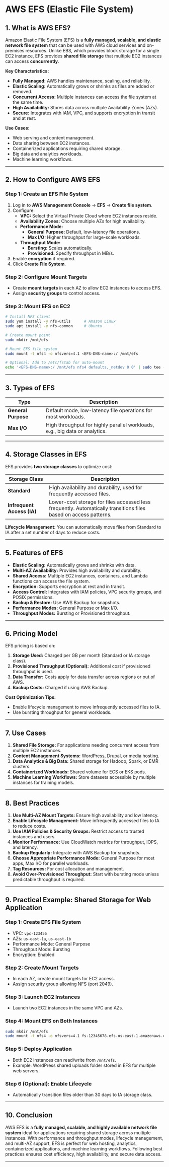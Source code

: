 # AWS EFS (Elastic File System) 

## 1. What is AWS EFS?

Amazon Elastic File System (EFS) is a **fully managed, scalable, and elastic network file system** that can be used with AWS cloud services and on-premises resources. Unlike EBS, which provides block storage for a single EC2 instance, EFS provides **shared file storage** that multiple EC2 instances can access **concurrently**.  

**Key Characteristics:**
- **Fully Managed:** AWS handles maintenance, scaling, and reliability.
- **Elastic Scaling:** Automatically grows or shrinks as files are added or removed.
- **Concurrent Access:** Multiple instances can access the file system at the same time.
- **High Availability:** Stores data across multiple Availability Zones (AZs).
- **Secure:** Integrates with IAM, VPC, and supports encryption in transit and at rest.

**Use Cases:**
- Web serving and content management.
- Data sharing between EC2 instances.
- Containerized applications requiring shared storage.
- Big data and analytics workloads.
- Machine learning workflows.

---

## 2. How to Configure AWS EFS

### Step 1: Create an EFS File System
1. Log in to **AWS Management Console** → **EFS** → **Create file system**.
2. Configure:
   - **VPC:** Select the Virtual Private Cloud where EC2 instances reside.
   - **Availability Zones:** Choose multiple AZs for high availability.
   - **Performance Mode:**
     - **General Purpose:** Default, low-latency file operations.
     - **Max I/O:** Higher throughput for large-scale workloads.
   - **Throughput Mode:**
     - **Bursting:** Scales automatically.
     - **Provisioned:** Specify throughput in MB/s.
3. Enable **encryption** if required.
4. Click **Create File System**.

### Step 2: Configure Mount Targets
- Create **mount targets** in each AZ to allow EC2 instances to access EFS.
- Assign **security groups** to control access.

### Step 3: Mount EFS on EC2
```bash
# Install NFS client
sudo yum install -y nfs-utils      # Amazon Linux
sudo apt install -y nfs-common     # Ubuntu

# Create mount point
sudo mkdir /mnt/efs

# Mount EFS file system
sudo mount -t nfs4 -o nfsvers=4.1 <EFS-DNS-name>:/ /mnt/efs

# Optional: Add to /etc/fstab for auto-mount
echo '<EFS-DNS-name>:/ /mnt/efs nfs4 defaults,_netdev 0 0' | sudo tee -a /etc/fstab
````

---

## 3. Types of EFS

| Type                | Description                                                                 |
| ------------------- | --------------------------------------------------------------------------- |
| **General Purpose** | Default mode, low-latency file operations for most workloads.               |
| **Max I/O**         | High throughput for highly parallel workloads, e.g., big data or analytics. |

---

## 4. Storage Classes in EFS

EFS provides **two storage classes** to optimize cost:

| Storage Class              | Description                                                                                                      |
| -------------------------- | ---------------------------------------------------------------------------------------------------------------- |
| **Standard**               | High availability and durability, used for frequently accessed files.                                            |
| **Infrequent Access (IA)** | Lower-cost storage for files accessed less frequently. Automatically transitions files based on access patterns. |

**Lifecycle Management:** You can automatically move files from Standard to IA after a set number of days to reduce costs.

---

## 5. Features of EFS

* **Elastic Scaling:** Automatically grows and shrinks with data.
* **Multi-AZ Availability:** Provides high availability and durability.
* **Shared Access:** Multiple EC2 instances, containers, and Lambda functions can access the file system.
* **Encryption:** Supports encryption at rest and in transit.
* **Access Control:** Integrates with IAM policies, VPC security groups, and POSIX permissions.
* **Backup & Restore:** Use AWS Backup for snapshots.
* **Performance Modes:** General Purpose or Max I/O.
* **Throughput Modes:** Bursting or Provisioned throughput.

---

## 6. Pricing Model

EFS pricing is based on:

1. **Storage Used:** Charged per GB per month (Standard or IA storage class).
2. **Provisioned Throughput (Optional):** Additional cost if provisioned throughput is used.
3. **Data Transfer:** Costs apply for data transfer across regions or out of AWS.
4. **Backup Costs:** Charged if using AWS Backup.

**Cost Optimization Tips:**

* Enable lifecycle management to move infrequently accessed files to IA.
* Use bursting throughput for general workloads.

---

## 7. Use Cases

1. **Shared File Storage:** For applications needing concurrent access from multiple EC2 instances.
2. **Content Management Systems:** WordPress, Drupal, or media hosting.
3. **Data Analytics & Big Data:** Shared storage for Hadoop, Spark, or EMR clusters.
4. **Containerized Workloads:** Shared volume for ECS or EKS pods.
5. **Machine Learning Workflows:** Store datasets accessible by multiple instances for training models.

---

## 8. Best Practices

1. **Use Multi-AZ Mount Targets:** Ensure high availability and low latency.
2. **Enable Lifecycle Management:** Move infrequently accessed files to IA to reduce costs.
3. **Use IAM Policies & Security Groups:** Restrict access to trusted instances and users.
4. **Monitor Performance:** Use CloudWatch metrics for throughput, IOPS, and latency.
5. **Backup Regularly:** Integrate with AWS Backup for snapshots.
6. **Choose Appropriate Performance Mode:** General Purpose for most apps, Max I/O for parallel workloads.
7. **Tag Resources:** For cost allocation and management.
8. **Avoid Over-Provisioned Throughput:** Start with bursting mode unless predictable throughput is required.

---

## 9. Practical Example: Shared Storage for Web Application

### Step 1: Create EFS File System

* VPC: `vpc-123456`
* AZs: `us-east-1a`, `us-east-1b`
* Performance Mode: General Purpose
* Throughput Mode: Bursting
* Encryption: Enabled

### Step 2: Create Mount Targets

* In each AZ, create mount targets for EC2 access.
* Assign security group allowing NFS (port 2049).

### Step 3: Launch EC2 Instances

* Launch two EC2 instances in the same VPC and AZs.

### Step 4: Mount EFS on Both Instances

```bash
sudo mkdir /mnt/efs
sudo mount -t nfs4 -o nfsvers=4.1 fs-12345678.efs.us-east-1.amazonaws.com:/ /mnt/efs
```

### Step 5: Deploy Application

* Both EC2 instances can read/write from `/mnt/efs`.
* Example: WordPress shared uploads folder stored in EFS for multiple web servers.

### Step 6 (Optional): Enable Lifecycle

* Automatically transition files older than 30 days to IA storage class.

---

## 10. Conclusion

AWS EFS is a **fully managed, scalable, and highly available network file system** ideal for applications requiring shared storage across multiple instances. With performance and throughput modes, lifecycle management, and multi-AZ support, EFS is perfect for web hosting, analytics, containerized applications, and machine learning workflows. Following best practices ensures cost efficiency, high availability, and secure data access.

---
